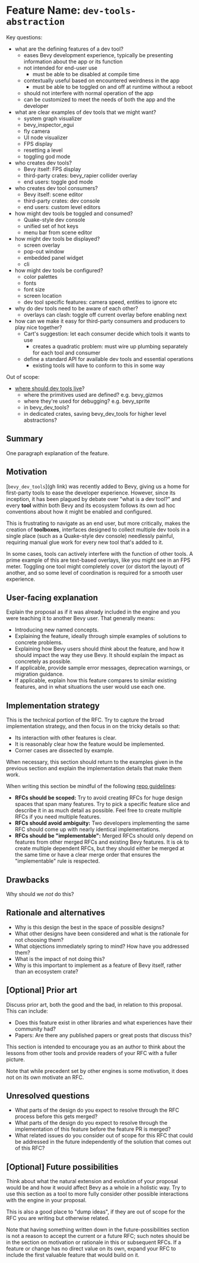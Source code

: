 # Feature Name: `dev-tools-abstraction`

Key questions:

- what are the defining features of a dev tool?
  - eases Bevy development experience, typically be presenting information about the app or its function
  - not intended for end-user use
    - must be able to be disabled at compile time
  - contextually useful based on encountered weirdness in the app
    - must be able to be toggled on and off at runtime without a reboot
  - should not interfere with normal operation of the app
  - can be customized to meet the needs of both the app and the developer
- what are clear examples of dev tools that we might want?
  - system graph visualizer
  - bevy_inspector_egui
  - fly camera
  - UI node visualizer
  - FPS display
  - resetting a level
  - toggling god mode
- who creates dev tools?
  - Bevy itself: FPS display
  - third-party crates: bevy_rapier collider overlay
  - end users: toggle god mode
- who creates dev tool consumers?
  - Bevy itself: scene editor
  - third-party crates: dev console
  - end users: custom level editors
- how might dev tools be toggled and consumed?
  - Quake-style dev console
  - unified set of hot keys
  - menu bar from scene editor
- how might dev tools be displayed?
  - screen overlay
  - pop-out window
  - embedded panel widget
  - cli
- how might dev tools be configured?
  - color palettes
  - fonts
  - font size
  - screen location
  - dev tool specific features: camera speed, entities to ignore etc
- why do dev tools need to be aware of each other?
  - overlays can clash: toggle off current overlay before enabling next
- how can we make it easy for third-party consumers and producers to play nice together?
  - Cart's suggestion: let each consumer decide which tools it wants to use
    - creates a quadratic problem: must wire up plumbing separately for each tool and consumer
  - define a standard API for available dev tools and essential operations
    - existing tools will have to conform to this in some way

Out of scope:

- [where should dev tools live](https://github.com/bevyengine/bevy/pull/12354)?
  - where the primitives used are defined? e.g. bevy_gizmos
  - where they're used for debugging? e.g. bevy_sprite
  - in bevy_dev_tools?
  - in dedicated crates, saving bevy_dev_tools for higher level abstractions?

## Summary

One paragraph explanation of the feature.

## Motivation

[`bevy_dev_tools`](gh link) was recently added to Bevy, giving us a home for first-party tools to ease the developer experience.
However, since its inception, it has been plagued by debate over "what is a dev tool?"
and every **tool** within both Bevy and its ecosystem follows its own ad hoc conventions about how it might be enabled and configured.

This is frustrating to navigate as an end user, but more critically,
makes the creation of **toolboxes**, interfaces designed to collect multiple dev tools in a single place (such as a Quake-style dev console)
needlessly painful, requiring manual glue work for every new tool that's added to it.

In some cases, tools can actively interfere with the function of other tools.
A prime example of this are text-based overlays, like you might see in an FPS meter.
Toggling one tool might completely cover (or distort the layout) of another, and so some level of coordination is required for a smooth user experience.

## User-facing explanation

Explain the proposal as if it was already included in the engine and you were teaching it to another Bevy user. That generally means:

- Introducing new named concepts.
- Explaining the feature, ideally through simple examples of solutions to concrete problems.
- Explaining how Bevy users should *think* about the feature, and how it should impact the way they use Bevy. It should explain the impact as concretely as possible.
- If applicable, provide sample error messages, deprecation warnings, or migration guidance.
- If applicable, explain how this feature compares to similar existing features, and in what situations the user would use each one.

## Implementation strategy

This is the technical portion of the RFC.
Try to capture the broad implementation strategy,
and then focus in on the tricky details so that:

- Its interaction with other features is clear.
- It is reasonably clear how the feature would be implemented.
- Corner cases are dissected by example.

When necessary, this section should return to the examples given in the previous section and explain the implementation details that make them work.

When writing this section be mindful of the following [repo guidelines](https://github.com/bevyengine/rfcs):

- **RFCs should be scoped:** Try to avoid creating RFCs for huge design spaces that span many features. Try to pick a specific feature slice and describe it in as much detail as possible. Feel free to create multiple RFCs if you need multiple features.
- **RFCs should avoid ambiguity:** Two developers implementing the same RFC should come up with nearly identical implementations.
- **RFCs should be "implementable":** Merged RFCs should only depend on features from other merged RFCs and existing Bevy features. It is ok to create multiple dependent RFCs, but they should either be merged at the same time or have a clear merge order that ensures the "implementable" rule is respected.

## Drawbacks

Why should we *not* do this?

## Rationale and alternatives

- Why is this design the best in the space of possible designs?
- What other designs have been considered and what is the rationale for not choosing them?
- What objections immediately spring to mind? How have you addressed them?
- What is the impact of not doing this?
- Why is this important to implement as a feature of Bevy itself, rather than an ecosystem crate?

## \[Optional\] Prior art

Discuss prior art, both the good and the bad, in relation to this proposal.
This can include:

- Does this feature exist in other libraries and what experiences have their community had?
- Papers: Are there any published papers or great posts that discuss this?

This section is intended to encourage you as an author to think about the lessons from other tools and provide readers of your RFC with a fuller picture.

Note that while precedent set by other engines is some motivation, it does not on its own motivate an RFC.

## Unresolved questions

- What parts of the design do you expect to resolve through the RFC process before this gets merged?
- What parts of the design do you expect to resolve through the implementation of this feature before the feature PR is merged?
- What related issues do you consider out of scope for this RFC that could be addressed in the future independently of the solution that comes out of this RFC?

## \[Optional\] Future possibilities

Think about what the natural extension and evolution of your proposal would
be and how it would affect Bevy as a whole in a holistic way.
Try to use this section as a tool to more fully consider other possible
interactions with the engine in your proposal.

This is also a good place to "dump ideas", if they are out of scope for the
RFC you are writing but otherwise related.

Note that having something written down in the future-possibilities section
is not a reason to accept the current or a future RFC; such notes should be
in the section on motivation or rationale in this or subsequent RFCs.
If a feature or change has no direct value on its own, expand your RFC to include the first valuable feature that would build on it.
